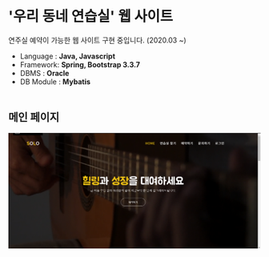 # '우리 동네 연습실' 웹 사이트
연주실 예약이 가능한 웹 사이트 구현 중입니다. (2020.03 ~)<br>

* Language : **Java, Javascript**<br>
* Framework: **Spring, Bootstrap 3.3.7**<br>
* DBMS : **Oracle**<br>
* DB Module : **Mybatis**
<br><br>

메인 페이지<br>
----------
![main_page](./img/solo_1.png)

